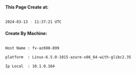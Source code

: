 
   
#### This Page Create at:

```bash

2024-03-13 - 11:37:21 UTC

```

#### Create By Machine:

```bash

Host Name : fv-az698-899

platform  : Linux-6.5.0-1015-azure-x86_64-with-glibc2.35

Ip Local  : 10.1.0.164

```

